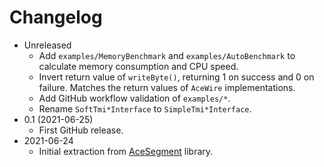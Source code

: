 # Changelog

* Unreleased
    * Add `examples/MemoryBenchmark` and `examples/AutoBenchmark` to calculate
      memory consumption and CPU speed.
    * Invert return value of `writeByte()`, returning 1 on success and 0 on
      failure. Matches the return values of `AceWire` implementations.
    * Add GitHub workflow validation of `examples/*`.
    * Rename `SoftTmi*Interface` to `SimpleTmi*Interface`.
* 0.1 (2021-06-25)
    * First GitHub release.
* 2021-06-24
    * Initial extraction from
      [AceSegment](https://github.com/bxparks/AceSegment) library.
